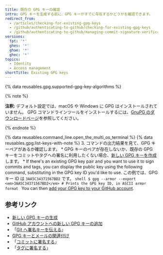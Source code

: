 ```yaml
---
title: 既存の GPG キーの確認
intro: GPG キーを生成する前に、GPG キーがすでに存在するかどうかを確認できます。
redirect_from:
  - /articles/checking-for-existing-gpg-keys
  - /github/authenticating-to-github/checking-for-existing-gpg-keys
  - /github/authenticating-to-github/managing-commit-signature-verification/checking-for-existing-gpg-keys
versions:
  fpt: '*'
  ghes: '*'
  ghae: '*'
  ghec: '*'
topics:
  - Identity
  - Access management
shortTitle: Existing GPG keys
---
```


{% data reusables.gpg.supported-gpg-key-algorithms %}

{% note %}

**注釈:** デフォルト設定では、macOS や Windows に GPG はインストールされていません。 GPG コマンドラインツールをインストールするには、[GnuPG のダウンロードページ](https://www.gnupg.org/download/)を参照してください。

{% endnote %}

{% data reusables.command_line.open_the_multi_os_terminal %}
{% data reusables.gpg.list-keys-with-note %}
3. コマンドの出力結果を見て、GPG キーペアがあるか確認します。
    * GPG キーのペアが存在しないか、既存の GPG キーをコミットやタグへの署名に利用したくない場合、[新しい GPG キーを作成](/articles/generating-a-new-gpg-key)します。
    * If there's an existing GPG key pair and you want to use it to sign commits and tags, you can display the public key using the following command, substituting in the GPG key ID you'd like to use. この例では、GPG キー ID は `3AA5C34371567BD2` です。
      ```shell
      $ gpg --armor --export <em>3AA5C34371567BD2</em>
      # Prints the GPG key ID, in ASCII armor format
      ```
      You can then [add your GPG key to your GitHub account](/articles/adding-a-new-gpg-key-to-your-github-account).

## 参考リンク

* [新しい GPG キーの生成](/articles/generating-a-new-gpg-key)
* [GitHub アカウントへの新しい GPG キーの追加](/articles/adding-a-new-gpg-key-to-your-github-account)
* 「[Git へ署名キーを伝える](/articles/telling-git-about-your-signing-key)」
* [GPG キーとメールの関連付け](/articles/associating-an-email-with-your-gpg-key)
* 「[コミットに署名する](/articles/signing-commits)」
* 「[タグに署名する](/articles/signing-tags)」
